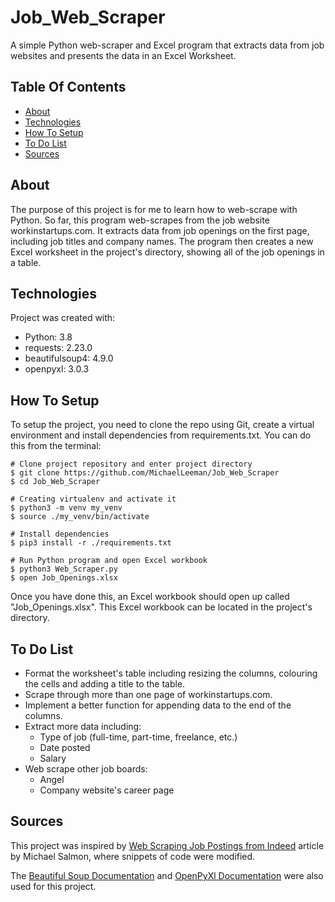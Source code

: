 # Job_Web_Scraper
A simple Python web-scraper and Excel program that extracts data from job websites and presents the data in an Excel Worksheet.

## Table Of Contents
* [About](#about)
* [Technologies](#technologies)
* [How To Setup](#how-to-setup)
* [To Do List](#to-do-list)
* [Sources](#sources)

## About
The purpose of this project is for me to learn how to web-scrape with Python. So far, this program web-scrapes from the job website workinstartups.com. It extracts data from job openings on the first page, including job titles and company names. The program then creates a new Excel worksheet in the project's directory, showing all of the job openings in a table.  

## Technologies
Project was created with:
* Python: 3.8
* requests: 2.23.0
* beautifulsoup4: 4.9.0
* openpyxl: 3.0.3

## How To Setup
To setup the project, you need to clone the repo using Git, create a virtual environment and install dependencies from requirements.txt. You can do this from the terminal:

```buildoutcfg
# Clone project repository and enter project directory
$ git clone https://github.com/MichaelLeeman/Job_Web_Scraper
$ cd Job_Web_Scraper

# Creating virtualenv and activate it
$ python3 -m venv my_venv
$ source ./my_venv/bin/activate

# Install dependencies
$ pip3 install -r ./requirements.txt

# Run Python program and open Excel workbook
$ python3 Web_Scraper.py
$ open Job_Openings.xlsx
```
Once you have done this, an Excel workbook should open up called "Job_Openings.xlsx". This Excel workbook can be located in the project's directory.

## To Do List
* Format the worksheet's table including resizing the columns, colouring the cells and adding a title to the table.
* Scrape through more than one page of workinstartups.com.
* Implement a better function for appending data to the end of the columns.
* Extract more data including: 
    * Type of job (full-time, part-time, freelance, etc.) 
    * Date posted
    * Salary
* Web scrape other job boards:
    * Angel
    * Company website's career page

## Sources

This project was inspired by [Web Scraping Job Postings from Indeed](https://medium.com/@msalmon00/web-scraping-job-postings-from-indeed-96bd588dcb4b) article  by Michael Salmon, where snippets of code were modified. 

The [Beautiful Soup Documentation](https://www.crummy.com/software/BeautifulSoup/bs4/doc/) and [OpenPyXl Documentation](https://openpyxl.readthedocs.io/en/stable/) were also used for this project.
